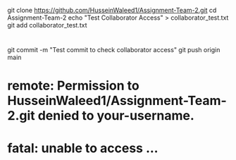 git clone https://github.com/HusseinWaleed1/Assignment-Team-2.git
cd Assignment-Team-2
echo "Test Collaborator Access" > collaborator_test.txt
git add collaborator_test.txt
#
git commit -m "Test commit to check collaborator access"
git push origin main
#   remote: Permission to HusseinWaleed1/Assignment-Team-2.git denied to your-username.
#   fatal: unable to access ...

